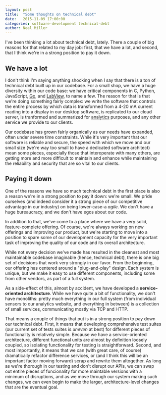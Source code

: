 ```yaml
---
layout: post
title:  "Some thoughts on technical debt"
date:   2015-11-09 17:00:00
categories: software-development technical-debt
author: Neal Miller
---
```

I've been thinking a lot about technical debt, lately.
There a couple of big reasons for that related to my day job: first, that we have a lot, and second, that I think we're in a strong position to pay it down.

## We have a lot
I don't think I'm saying anything shocking when I say that there is a ton of technical debt built up in our codebase.
For a small shop, we have a huge diversity within our code base: we have critical components in C, Python, JavaScript, [Go](https://golang.org/), and [LabView](http://www.ni.com/labview/), to name a few.
The reason for that is that we're doing something fairly complex: we write the software that controls the entire process by which data is transformed from a 4-20 mA current reading into a display in our desktop software, is replicated to our cloud server, is tranformed and summarized for [analytics](https://cloud.rigminder.com/analytics/XXX/) purposes, and any other service we provide to our clients.

Our codebase has grown fairly organically as our needs have expanded, often under severe time constraints.
While it's very important that our software is reliable and secure, the speed with which we move and our small size (we're way too small to have a dedicated software architect) mean some pieces, especially those that interoperate with many others, are getting more and more difficult to maintain and enhance while maintaining the reliability and security that are so vital to our clients.

## Paying it down
One of the reasons we have so much technical debt in the first place is also a reason we're in a strong position to pay it down: we're small.
We pride ourselves (and indeed consider it a strong piece of our competitive advantage in our industry) on being lower-case-a *agile*.
We don't have a huge bureaucracy, and we don't have egos about our code.

In addition to that, we've come to a place where we have a very solid, feature-complete offering.
Of course, we're always working on new offerings and improving our product, but we're starting to move into a position to spare some of our development capacity for the very important task of improving the quality of our code and its overall architecture.

While not every decision we've made has resulted in the cleanest and most maintainable codebase imaginable (hence, technical debt), there is one big set of decisions that work very strongly in our favor.
From the beginning, our offering has centered around a "plug-and-play" design.
Each system is unique, but we make it easy to use different components, including some from other vendors, as part of a full system.

As a side-effect of this, almost by accident, we have developed a **service-oriented architecture**.
While we have quite a bit of functionality, we don't have monoliths: pretty much everything in our full system (from individual sensors to our analytics website, and everything in between) is a collection of small services, communicating mostly via TCP and HTTP.

That means a couple of things that put is in a strong position to pay down our technical debt.
First, it means that developing comprehensive test suites (our current set of tests suites is *uneven* at best) for different pieces of functionality is relatively simple.
Because we have a service-oriented architecture, different functional units are almost by definition loosely coupled, so isolating functionality for testing is straightforward.
Second, and most importantly, it means that we can (with great care, of course) dramatically refactor difference services, or (and I think this will be an important factor moving forward) scrap and rewrite them altogether.
As long as we're thorough in our testing and don't disrupt our APIs, we can swap out entire pieces of funcionality for more maintable versions with a minimum of disruptions, and as we move through our system making such changes, we can even begin to make the larger, architecture-level changes that are the eventual goal.